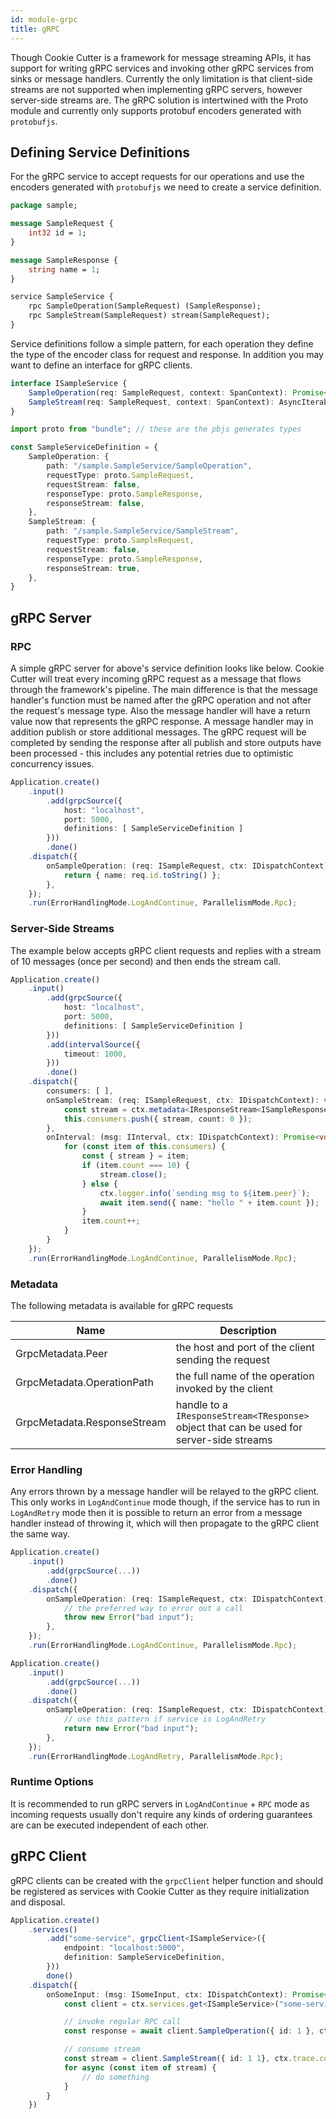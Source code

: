 ```yaml
---
id: module-grpc
title: gRPC
---
```


Though Cookie Cutter is a framework for message streaming APIs, it has support for writing gRPC services and invoking other gRPC services from sinks or message handlers. Currently the only limitation is that client-side streams are not supported when implementing gRPC servers, however server-side streams are. The gRPC solution is intertwined with the Proto module and currently only supports protobuf encoders generated with `protobufjs`.

## Defining Service Definitions

For the gRPC service to accept requests for our operations and use the encoders generated with `protobufjs` we need to create a service definition.

```protobuf
package sample;

message SampleRequest {
    int32 id = 1;
}

message SampleResponse {
    string name = 1;
}

service SampleService {
    rpc SampleOperation(SampleRequest) (SampleResponse);
    rpc SampleStream(SampleRequest) stream(SampleRequest);
}
```

Service definitions follow a simple pattern, for each operation they define the type of the encoder class for request and response. In addition you may want to define an interface for gRPC clients.

```typescript
interface ISampleService {
    SampleOperation(req: SampleRequest, context: SpanContext): Promise<SampleResponse>;
    SampleStream(req: SampleRequest, context: SpanContext): AsyncIterableIterator<SampleResponse>;
}
```

```typescript
import proto from "bundle"; // these are the pbjs generates types

const SampleServiceDefinition = {
    SampleOperation: {
        path: "/sample.SampleService/SampleOperation",
        requestType: proto.SampleRequest,
        requestStream: false,
        responseType: proto.SampleResponse,
        responseStream: false,
    },
    SampleStream: {
        path: "/sample.SampleService/SampleStream",
        requestType: proto.SampleRequest,
        requestStream: false,
        responseType: proto.SampleResponse,
        responseStream: true,
    },
}
```

## gRPC Server

### RPC

A simple gRPC server for above's service definition looks like below. Cookie Cutter will treat every incoming gRPC request as a message that flows through the framework's pipeline. The main difference is that the message handler's function must be named after the gRPC operation and not after the request's message type. Also the message handler will have a return value now that represents the gRPC response. A message handler may in addition publish or store additional messages. The gRPC request will be completed by sending the response after all publish and store outputs have been processed - this includes any potential retries due to optimistic concurrency issues.

```typescript
Application.create()
    .input()
        .add(grpcSource({
            host: "localhost",
            port: 5000,
            definitions: [ SampleServiceDefinition ]
        }))
        .done()
    .dispatch({
        onSampleOperation: (req: ISampleRequest, ctx: IDispatchContext): ISampleResponse => {
            return { name: req.id.toString() };
        },
    });
    .run(ErrorHandlingMode.LogAndContinue, ParallelismMode.Rpc);
```

### Server-Side Streams

The example below accepts gRPC client requests and replies with a stream of 10 messages (once per second) and then ends the stream call.

```typescript
Application.create()
    .input()
        .add(grpcSource({
            host: "localhost",
            port: 5000,
            definitions: [ SampleServiceDefinition ]
        }))
        .add(intervalSource({
            timeout: 1000,
        }))
        .done()
    .dispatch({
        consumers: [ ],
        onSampleStream: (req: ISampleRequest, ctx: IDispatchContext): void => {
            const stream = ctx.metadata<IResponseStream<ISampleResponse>>(GrpcMetadata.ResponseStream);
            this.consumers.push({ stream, count: 0 });
        },
        onInterval: (msg: IInterval, ctx: IDispatchContext): Promise<void> => {
            for (const item of this.consumers) {
                const { stream } = item;
                if (item.count === 10) {
                    stream.close();
                } else {
                    ctx.logger.info(`sending msg to ${item.peer}`);
                    await item.send({ name: "hello " + item.count });
                }
                item.count++;
            }
        }
    });
    .run(ErrorHandlingMode.LogAndContinue, ParallelismMode.Rpc);
```

### Metadata

The following metadata is available for gRPC requests

| Name | Description |
|------|-------------|
| GrpcMetadata.Peer | the host and port of the client sending the request |
| GrpcMetadata.OperationPath | the full name of the operation invoked by the client |
| GrpcMetadata.ResponseStream | handle to a `IResponseStream<TResponse>` object that can be used for server-side streams |

### Error Handling

Any errors thrown by a message handler will be relayed to the gRPC client. This only works in `LogAndContinue` mode though, if the service has to run in `LogAndRetry` mode then it is possible to return an error from a message handler instead of throwing it, which will then propagate to the gRPC client the same way.

```typescript
Application.create()
    .input()
        .add(grpcSource(...))
        .done()
    .dispatch({
        onSampleOperation: (req: ISampleRequest, ctx: IDispatchContext): ISampleResponse => {
            // the preferred way to error out a call
            throw new Error("bad input");
        },
    });
    .run(ErrorHandlingMode.LogAndContinue, ParallelismMode.Rpc);

Application.create()
    .input()
        .add(grpcSource(...))
        .done()
    .dispatch({
        onSampleOperation: (req: ISampleRequest, ctx: IDispatchContext): ISampleResponse | Error => {
            // use this pattern if service is LogAndRetry
            return new Error("bad input");
        },
    });
    .run(ErrorHandlingMode.LogAndRetry, ParallelismMode.Rpc);
```

### Runtime Options

It is recommended to run gRPC servers in `LogAndContinue` + `RPC` mode as incoming requests usually don't require any kinds of ordering guarantees are can be executed independent of each other.

## gRPC Client

gRPC clients can be created with the `grpcClient` helper function and should be registered as services with Cookie Cutter as they require initialization and disposal.

```typescript
Application.create()
    .services()
        .add("some-service", grpcClient<ISampleService>({
            endpoint: "localhost:5000",
            definition: SampleServiceDefinition,
        }))
        done()
    .dispatch({
        onSomeInput: (msg: ISomeInput, ctx: IDispatchContext): Promise<void> => {
            const client = ctx.services.get<ISampleService>("some-service");

            // invoke regular RPC call
            const response = await client.SampleOperation({ id: 1 }, ctx.trace.context);

            // consume stream
            const stream = client.SampleStream({ id: 1 1}, ctx.trace.context);
            for async (const item of stream) {
                // do something
            }
        }
    })
```
